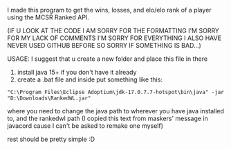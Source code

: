 I made this program to get the wins, losses, and elo/elo rank of a player using the MCSR Ranked API. 

(IF U LOOK AT THE CODE I AM SORRY FOR THE FORMATTING I'M SORRY FOR MY LACK OF COMMENTS I'M SORRY FOR EVERYTHING 
   I ALSO HAVE NEVER USED GITHUB BEFORE SO SORRY IF SOMETHING IS BAD...)

USAGE:
I suggest that u create a new folder and place this file in there

1) install java 15+ if you don't have it already
2) create a .bat file and inside put something like this:
   
`"C:\Program Files\Eclipse Adoptium\jdk-17.0.7.7-hotspot\bin\java" -jar "D:\Downloads\RankedWL.jar"`

where you need to change the java path to wherever you have java installed to, and the rankedwl path 
(I copied this text from maskers' message in javacord cause I can't be asked to remake one myself)

rest should be pretty simple :D
